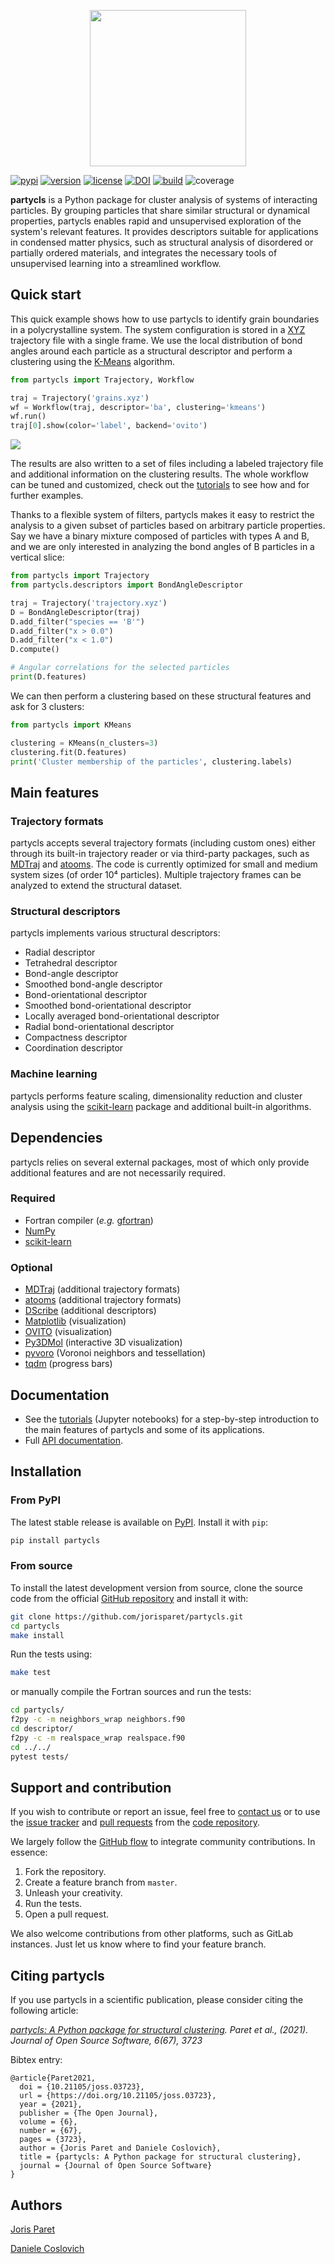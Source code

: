 <p align="center">
<a href="https://github.com/jorisparet/partycls"><img src="https://github.com/jorisparet/partycls/blob/jupyter-book/logo/logo.svg" width="250"></a>
</p>

[![pypi](https://img.shields.io/pypi/v/partycls.svg)](https://pypi.python.org/pypi/partycls/)
[![version](https://img.shields.io/badge/python-3.6+-blue.svg)](https://pypi.python.org/pypi/partycls/)
[![license](https://img.shields.io/pypi/l/partycls.svg)](https://en.wikipedia.org/wiki/GNU_General_Public_License)
[![DOI](https://joss.theoj.org/papers/10.21105/joss.03723/status.svg)](https://doi.org/10.21105/joss.03723)
[![build](https://github.com/jorisparet/partycls/actions/workflows/build-test.yml/badge.svg)](https://github.com/jorisparet/partycls/actions/workflows/build-test.yml)
![coverage](https://img.shields.io/badge/coverage-84%25-green)
  
**partycls** is a Python package for cluster analysis of systems of interacting particles. By grouping particles that share similar structural or dynamical properties, partycls enables rapid and unsupervised exploration of the system's relevant features. It provides descriptors suitable for applications in condensed matter physics, such as structural analysis of disordered or partially ordered materials, and integrates the necessary tools of unsupervised learning into a streamlined workflow.

Quick start
-----------

This quick example shows how to use partycls to identify grain boundaries in a polycrystalline system. The system configuration is stored in a [XYZ](https://en.wikipedia.org/wiki/XYZ_file_format) trajectory file with a single frame. We use the local distribution of bond angles around each particle as a structural descriptor and perform a clustering using the [K-Means](https://en.wikipedia.org/wiki/K-means_clustering) algorithm.

```python
from partycls import Trajectory, Workflow

traj = Trajectory('grains.xyz')
wf = Workflow(traj, descriptor='ba', clustering='kmeans')
wf.run()
traj[0].show(color='label', backend='ovito')
```

![](https://raw.githubusercontent.com/jorisparet/partycls/master/data/snapshots/grains_labels.png)

The results are also written to a set of files including a labeled trajectory file and additional information on the clustering results. The whole workflow can be tuned and customized, check out the [tutorials](https://jorisparet.github.io/partycls/docs/tutorial/) to see how and for further examples.

Thanks to a flexible system of filters, partycls makes it easy to restrict the analysis to a given subset of particles based on arbitrary particle properties. Say we have a binary mixture composed of particles with types A and B, and we are only interested in analyzing the bond angles of B particles in a vertical slice:

```python
from partycls import Trajectory
from partycls.descriptors import BondAngleDescriptor

traj = Trajectory('trajectory.xyz')
D = BondAngleDescriptor(traj)
D.add_filter("species == 'B'")
D.add_filter("x > 0.0")
D.add_filter("x < 1.0")
D.compute()

# Angular correlations for the selected particles
print(D.features)
```

We can then perform a clustering based on these structural features and ask for 3 clusters:

```python
from partycls import KMeans

clustering = KMeans(n_clusters=3)
clustering.fit(D.features)
print('Cluster membership of the particles', clustering.labels)
```

Main features
-------------

### Trajectory formats

partycls accepts several trajectory formats (including custom ones) either through its built-in trajectory reader or via third-party packages, such as [MDTraj](www.mdtraj.org) and [atooms](https://framagit.org/atooms/atooms). The code is currently optimized for small and medium system sizes (of order 10⁴ particles). Multiple trajectory frames can be analyzed to extend the structural dataset.

### Structural descriptors

partycls implements various structural descriptors: 

* Radial descriptor
* Tetrahedral descriptor
* Bond-angle descriptor
* Smoothed bond-angle descriptor
* Bond-orientational descriptor
* Smoothed bond-orientational descriptor
* Locally averaged bond-orientational descriptor
* Radial bond-orientational descriptor
* Compactness descriptor
* Coordination descriptor

### Machine learning

partycls performs feature scaling, dimensionality reduction and cluster analysis using the [scikit-learn](https://scikit-learn.org) package and additional built-in algorithms.

Dependencies
------------

partycls relies on several external packages, most of which only provide additional features and are not necessarily required.

### Required

* Fortran compiler (*e.g.* [gfortran](https://gcc.gnu.org/wiki/GFortran))
* [NumPy](https://pypi.org/project/numpy/)
* [scikit-learn](https://scikit-learn.org)

### Optional

* [MDTraj](https://www.mdtraj.org) (additional trajectory formats)
* [atooms](https://framagit.org/atooms/atooms) (additional trajectory formats)
* [DScribe](https://singroup.github.io/dscribe) (additional descriptors)
* [Matplotlib](https://matplotlib.org/) (visualization)
* [OVITO](https://ovito.org/) (visualization)
* [Py3DMol](https://github.com/avirshup/py3dmol) (interactive 3D visualization)
* [pyvoro](https://github.com/joe-jordan/pyvoro) (Voronoi neighbors and tessellation)
* [tqdm](https://tqdm.github.io/) (progress bars)

Documentation
-------------

- See the [tutorials](https://www.jorisparet.com/partycls/docs/tutorial/) (Jupyter notebooks) for a step-by-step introduction to the main features of partycls and some of its applications.
- Full [API documentation](https://www.jorisparet.com/partycls/docs/API/).

Installation
------------

### From PyPI

The latest stable release is available on [PyPI](https://pypi.org/project/partycls/). Install it with `pip`:

```bash
pip install partycls
```

### From source 

To install the latest development version from source, clone the source code from the official [GitHub repository](https://github.com/jorisparet/partycls) and install it with:

```bash
git clone https://github.com/jorisparet/partycls.git
cd partycls
make install
```

Run the tests using:

```bash
make test
```

or manually compile the Fortran sources and run the tests:

```bash
cd partycls/
f2py -c -m neighbors_wrap neighbors.f90
cd descriptor/
f2py -c -m realspace_wrap realspace.f90
cd ../../
pytest tests/
```

Support and contribution
------------------------

If you wish to contribute or report an issue, feel free to [contact us](mailto:joris.paret@gmail.com) or to use the [issue tracker](https://github.com/jorisparet/partycls/issues) and [pull requests](https://github.com/jorisparet/partycls/pulls) from the [code repository](https://github.com/jorisparet/partycls).

We largely follow the [GitHub flow](https://guides.github.com/introduction/flow/) to integrate community contributions. In essence:
1. Fork the repository.
2. Create a feature branch from `master`.
3. Unleash your creativity.
4. Run the tests.
5. Open a pull request.

We also welcome contributions from other platforms, such as GitLab instances. Just let us know where to find your feature branch.

Citing partycls
---------------

If you use partycls in a scientific publication, please consider citing the following article:

*[partycls: A Python package for structural clustering](https://joss.theoj.org/papers/10.21105/joss.03723). Paret et al., (2021). Journal of Open Source Software, 6(67), 3723*

Bibtex entry:
```
@article{Paret2021,
  doi = {10.21105/joss.03723},
  url = {https://doi.org/10.21105/joss.03723},
  year = {2021},
  publisher = {The Open Journal},
  volume = {6},
  number = {67},
  pages = {3723},
  author = {Joris Paret and Daniele Coslovich},
  title = {partycls: A Python package for structural clustering},
  journal = {Journal of Open Source Software}
}
```

Authors
-------

[Joris Paret](https://www.jorisparet.com/)

[Daniele Coslovich](https://www.units.it/daniele.coslovich/)
